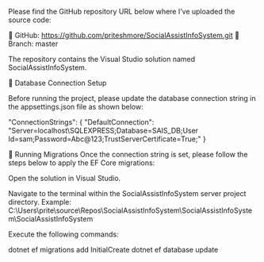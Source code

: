 Please find the GitHub repository URL below where I’ve uploaded the source code:


🔗 GitHub: https://github.com/priteshmore/SocialAssistInfoSystem.git
📁 Branch: master

The repository contains the Visual Studio solution named SocialAssistInfoSystem.

🔧 Database Connection Setup

Before running the project, please update the database connection string in the appsettings.json file as shown below:

"ConnectionStrings": {
  "DefaultConnection": "Server=localhost\\SQLEXPRESS;Database=SAIS_DB;User Id=sam;Password=Abc@123;TrustServerCertificate=True;"
}


🧪 Running Migrations
Once the connection string is set, please follow the steps below to apply the EF Core migrations:

Open the solution in Visual Studio.

Navigate to the terminal within the SocialAssistInfoSystem server project directory. Example: C:\Users\prite\source\Repos\SocialAssistInfoSystem\SocialAssistInfoSystem\SocialAssistInfoSystem

Execute the following commands:

dotnet ef migrations add InitialCreate
dotnet ef database update
